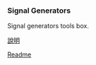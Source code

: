 ### Signal Generators
Signal generators tools box.

[說明](https://wei1234c.blogspot.com/2020/04/ad9833-waveform-generator.html)  

[Readme](https://wei1234c.blogspot.com/2020/06/ignal-generators-english.html)  
